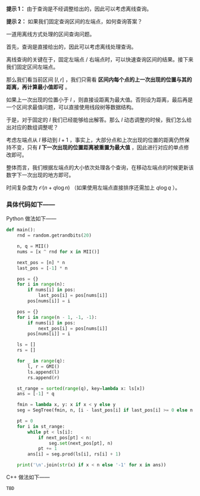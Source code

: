 **提示 1：** 由于查询是不经调整给出的，因此可以考虑离线查询。

**提示 2：** 如果我们固定查询区间的左端点，如何查询答案？

一道用离线方式处理的区间查询问题。

首先，查询是直接给出的，因此可以考虑离线处理查询。

离线查询的关键在于，固定左端点 / 右端点时，可以快速查询区间的结果。接下来我们固定区间左端点。

那么我们看当前区间 $[l, r]$ ，我们只需看 **区间内每个点的上一次出现的位置与其的距离，再计算最小值即可** 。

如果上一次出现的位置小于 $l$ ，则直接设距离为最大值。否则设为距离，最后再是一个区间求最值问题，可以直接使用线段树等数据结构。

于是，对于固定的 $l$ 我们已经能够给出解答。那么 $l$ 动态调整的时候，我们怎么给出对应的数组调整呢？

考虑左端点从 $l$ 移动到 $l+1$ ，事实上，大部分点和上次出现的位置的距离仍然保持不变，只有 **$l$ 下一次出现的位置距离被重置为最大值** ，因此进行对应的单点修改即可。

整体而言，我们根据左端点的大小依次处理各个查询，在移动左端点的时候更新该数字下一次出现的地方即可。

时间复杂度为 $\mathcal{O}(n+q\log n)$ （如果使用左端点直接排序还需加上 $q\log q$ ）。

### 具体代码如下——

Python 做法如下——

```Python []
def main():
    rnd = random.getrandbits(20)

    n, q = MII()
    nums = [x ^ rnd for x in MII()]

    next_pos = [n] * n
    last_pos = [-1] * n

    pos = {}
    for i in range(n):
        if nums[i] in pos:
            last_pos[i] = pos[nums[i]]
        pos[nums[i]] = i

    pos = {}
    for i in range(n - 1, -1, -1):
        if nums[i] in pos:
            next_pos[i] = pos[nums[i]]
        pos[nums[i]] = i

    ls = []
    rs = []

    for _ in range(q):
        l, r = GMI()
        ls.append(l)
        rs.append(r)

    st_range = sorted(range(q), key=lambda x: ls[x])
    ans = [-1] * q

    fmin = lambda x, y: x if x < y else y
    seg = SegTree(fmin, n, [i - last_pos[i] if last_pos[i] >= 0 else n for i in range(n)])

    pt = 0
    for i in st_range:
        while pt < ls[i]:
            if next_pos[pt] < n:
                seg.set(next_pos[pt], n)
            pt += 1
        ans[i] = seg.prod(ls[i], rs[i] + 1)

    print('\n'.join(str(x) if x < n else '-1' for x in ans))
```

C++ 做法如下——

```cpp []
TBD
```